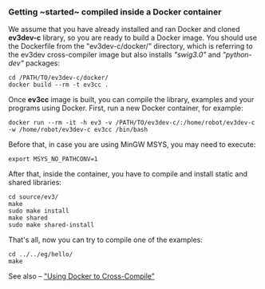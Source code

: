 ### Getting ~started~ compiled inside a Docker container

We assume that you have already installed and ran Docker and cloned
**ev3dev-c** library, so you are ready to build a Docker image. You should
use the Dockerfile from the "ev3dev-c/docker/" directory, which is referring
to the ev3dev cross-compiler image but also installs _"swig3.0"_ and
_"python-dev"_ packages:

    cd /PATH/TO/ev3dev-c/docker/
    docker build --rm -t ev3cc .

Once **ev3cc** image is built, you can compile the library, examples and your
programs using Docker. First, run a new Docker container, for example:

    docker run --rm -it -h ev3 -v /PATH/TO/ev3dev-c/:/home/robot/ev3dev-c -w /home/robot/ev3dev-c ev3cc /bin/bash

Before that, in case you are using MinGW MSYS, you may need to execute:

    export MSYS_NO_PATHCONV=1

After that, inside the container, you have to compile and install static and
shared libraries:

    cd source/ev3/
    make
    sudo make install
    make shared
    sudo make shared-install

That's all, now you can try to compile one of the examples:

    cd ../../eg/hello/
    make

See also – ["Using Docker to Cross-Compile"][ev3dev-cross]

[ev3dev-cross]: http://www.ev3dev.org/docs/tutorials/using-docker-to-cross-compile/
